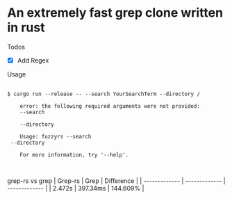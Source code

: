 # An extremely fast grep clone written in rust

Todos

- [x] Add Regex

Usage

<pre>
  <code>
$ cargo run --release -- --search YourSearchTerm --directory /
    
    error: the following required arguments were not provided:
    --search <SEARCH>
    --directory <DIRECTORY>
  
    Usage: fuzzyrs --search <SEARCH> --directory <DIRECTORY>
    
    For more information, try '--help'.
  </code>
</pre>

grep-rs vs grep
| Grep-rs | Grep | Difference |
| ------------- | ------------- | ------------- |
| 2.472s | 397.34ms | 144.609% |
